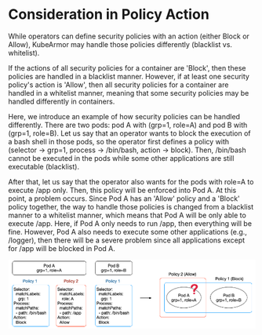 # Consideration in Policy Action

While operators can define security policies with an action (either Block or Allow), KubeArmor may handle those policies differently (blacklist vs. whitelist).

If the actions of all security policies for a container are 'Block', then these policies are handled in a blacklist manner. However, if at least one security policy's action is 'Allow', then all security policies for a container are handled in a whitelist manner, meaning that some security policies may be handled differently in containers.

Here, we introduce an example of how security policies can be handled differently. There are two pods: pod A with (grp=1, role=A) and pod B with (grp=1, role=B). Let us say that an operator wants to block the execution of a bash shell in those pods, so the operator first defines a policy with (selector → grp=1, process → /bin/bash, action → block). Then, /bin/bash cannot be executed in the pods while some other applications are still executable (blacklist).

After that, let us say that the operator also wants for the pods with role=A to execute /app only. Then, this policy will be enforced into Pod A. At this point, a problem occurs. Since Pod A has an 'Allow' policy and a 'Block' policy together, the way to handle those policies is changed from a blacklist manner to a whitelist manner, which means that Pod A will be only able to execute /app. Here, if Pod A only needs to run /app, then everything will be fine. However, Pod A also needs to execute some other applications (e.g., /logger), then there will be a severe problem since all applications except for /app will be blocked in Pod A.

<center><img src=./resources/policy_action_conflict.png></center>

